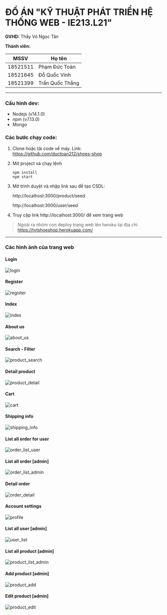 # ĐỒ ÁN "KỸ THUẬT PHÁT TRIỂN HỆ THỐNG WEB - IE213.L21"

**GVHD:** Thầy Võ Ngọc Tân

**Thành viên:**

| MSSV     | Họ tên          |
| -------- | --------------- |
| 18521511 | Phạm Đức Toàn   |
| 18521645 | Đỗ Quốc Vinh    |
| 18521399 | Trần Quốc Thắng |

------

### **Cấu hình dev:**

- Nodejs (v14.1.0)
- npm (v7.13.0)
- Mongo

### **Các bước chạy code:**

1. Clone hoặc tải code về máy. Link: https://github.com/ductoan212/shoes-shop

2. Mở project và chạy lệnh

   ```
   npm install
   npm start
   ```

3. Mở trình duyệt và nhập link sau để tạo CSDL:

   http://localhost:3000/product/seed

   http://localhost:3000/user/seed

4. Truy cập link http://localhost:3000/ để xem trang web

> Ngoài ra nhóm con deploy trang web lên heroku tại địa chỉ https://tvtshoeshop.herokuapp.com/

------

### Các hình ảnh của trang web

#### Login

![login](/Screenshot/login.png)



#### Register

![register](/Screenshot/register.png)



#### Index

![index](/Screenshot/index.png)



#### About us

![about_us](/Screenshot/about_us.png)



#### Search - Filter

![product_search](/Screenshot/product_search.png)



#### Detail product

![product_detail](/Screenshot/product_detail.png)



#### Cart

![cart](/Screenshot/cart.png)



#### Shipping info

![shipping_info](/Screenshot/shipping_info.png)



#### List all order for user

![order_list_user](/Screenshot/order_list_user.png)



#### List all order [admin]

![order_list_admin](/Screenshot/order_list_admin.png)



#### Detail order

![order_detail](/Screenshot/order_detail.png)



#### Account settings

![profile](/Screenshot/profile.png)



#### List all user [admin]

![user_list](/Screenshot/user_list.png)



#### List all product [admin]

![product_list_admin](/Screenshot/product_list_admin.png)



#### Add product [admin]

![product_add](/Screenshot/product_add.png)



#### Edit product [admin]

![product_edit](/Screenshot/product_edit.png)
